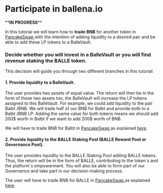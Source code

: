 # Participate in ballena.io

\*\***IN PROGRESS**\*\*

In this tutorial we will learn how to **trade BNB** for another token in [PancakeSwap ](https://pancakeswap.finance/)with the intention of adding liquidity to a desired pair and be able to add these LP tokens to a BalleVault.



### Decide whether you will invest in a BalleVault or you will find revenue staking the BALLE token.

This decision will guide you through two different branches in this tutorial:



#### 1. Provide liquidity to a BalleVault.

The user provides two assets of equal value. The return will then be in the form of these two assets too, the BalleVault will increase the LP tokens assigned to this BalleVault. For example, we could add liquidity to the pair Balbt /BNB. We will trade half of our BNB for Balbt and provide both to a Balbt /BNB LP. Adding the same value for both tokens means we should add 200$ worth in Balbt if we want to add 200$ worth of BNB.

We will have to trade BNB for Balbt in [PancakeSwap ](https://pancakeswap.finance/)as explained [here](../../../pc/participate-in-ballena.io/how-to-participate-in-a-ballevault/how-to-trade-bnb-for-another-token-on-pancakeswap.md).



#### 2. Provide liquidity to the BALLE Staking Pool \(BALLE Reward Pool or Governance Pool\).

The user provides liquidity to the BALLE Staking Pool adding BALLE tokens. Thus, the return will be in the form of BALLE, contributing to the token´s and the platform´s empowerment. You will also be able to form part of our Governance and take part in our decision-making process.

The user will have to trade BNB for BALLE in [PancakeSwap ](https://pancakeswap.finance/)as explained [here](../../../pc/participate-in-ballena.io/how-to-participate-in-the-balle-staking-pool/how-to-purchase-the-balle-token.md).

